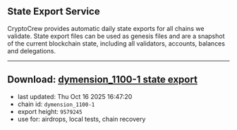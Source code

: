 ## State Export Service
CryptoCrew provides automatic daily state exports for all chains we validate. State export files can be used as genesis files and are a snapshot of the current blockchain state, including all validators, accounts, balances and delegations.

---
**Download: [dymension_1100-1 state export](https://dl-eu2.ccvalidators.com/SERVICE/dymension/dymension_1100-1_export_9579245.json)**
---

- last updated: Thu Oct 16 2025 16:47:20
- chain id: `dymension_1100-1`
- export height: `9579245`
- use for: airdrops, local tests, chain recovery
